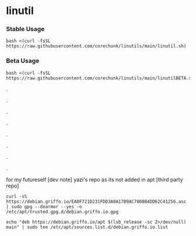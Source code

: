 # linutil
### Stable Usage
```
bash <(curl -fsSL https://raw.githubusercontent.com/corechunk/linutils/main/linutil.sh)
```
### Beta Usage
```
bash <(curl -fsSL https://raw.githubusercontent.com/corechunk/linutils/main/linutilBETA.sh)
```

.

.

.

.

.

.

.

.













for my futureself [dev note] yazi's repo as its not added in apt [third party repo]
```
curl -sS https://debian.griffo.io/EA0F721D231FDD3A0A17B9AC7808B4DD62C41256.asc | sudo gpg --dearmor --yes -o /etc/apt/trusted.gpg.d/debian.griffo.io.gpg
```
```
echo "deb https://debian.griffo.io/apt $(lsb_release -sc 2>/dev/null) main" | sudo tee /etc/apt/sources.list.d/debian.griffo.io.list
```
